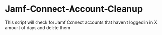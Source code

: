 # Jamf-Connect-Account-Cleanup
This script will check for Jamf Connect accounts that haven't logged in in X amount of days and delete them
